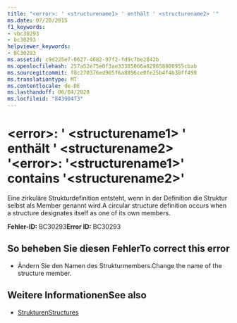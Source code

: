 ```yaml
---
title: "<error>: ' <structurename1> ' enthält ' <structurename2> '"
ms.date: 07/20/2015
f1_keywords:
- vbc30293
- bc30293
helpviewer_keywords:
- BC30293
ms.assetid: c9d225e7-0627-4682-97f2-fd9c7be2842b
ms.openlocfilehash: 257a52e75e0f3ae33385066a829658800955cbab
ms.sourcegitcommit: f8c270376ed905f6a8896ce0fe25b4f4b38ff498
ms.translationtype: MT
ms.contentlocale: de-DE
ms.lasthandoff: 06/04/2020
ms.locfileid: "84390473"
---
```

# <a name="error-structurename1-contains-structurename2"></a><span data-ttu-id="9c0b0-102">\<error>: ' \<structurename1> ' enthält ' \<structurename2> '</span><span class="sxs-lookup"><span data-stu-id="9c0b0-102">\<error>: '\<structurename1>' contains '\<structurename2>'</span></span>
<span data-ttu-id="9c0b0-103">Eine zirkuläre Strukturdefinition entsteht, wenn in der Definition die Struktur selbst als Member genannt wird.</span><span class="sxs-lookup"><span data-stu-id="9c0b0-103">A circular structure definition occurs when a structure designates itself as one of its own members.</span></span>  
  
 <span data-ttu-id="9c0b0-104">**Fehler-ID:** BC30293</span><span class="sxs-lookup"><span data-stu-id="9c0b0-104">**Error ID:** BC30293</span></span>  
  
## <a name="to-correct-this-error"></a><span data-ttu-id="9c0b0-105">So beheben Sie diesen Fehler</span><span class="sxs-lookup"><span data-stu-id="9c0b0-105">To correct this error</span></span>  
  
- <span data-ttu-id="9c0b0-106">Ändern Sie den Namen des Strukturmembers.</span><span class="sxs-lookup"><span data-stu-id="9c0b0-106">Change the name of the structure member.</span></span>  
  
## <a name="see-also"></a><span data-ttu-id="9c0b0-107">Weitere Informationen</span><span class="sxs-lookup"><span data-stu-id="9c0b0-107">See also</span></span>

- [<span data-ttu-id="9c0b0-108">Strukturen</span><span class="sxs-lookup"><span data-stu-id="9c0b0-108">Structures</span></span>](../programming-guide/language-features/data-types/structures.md)
